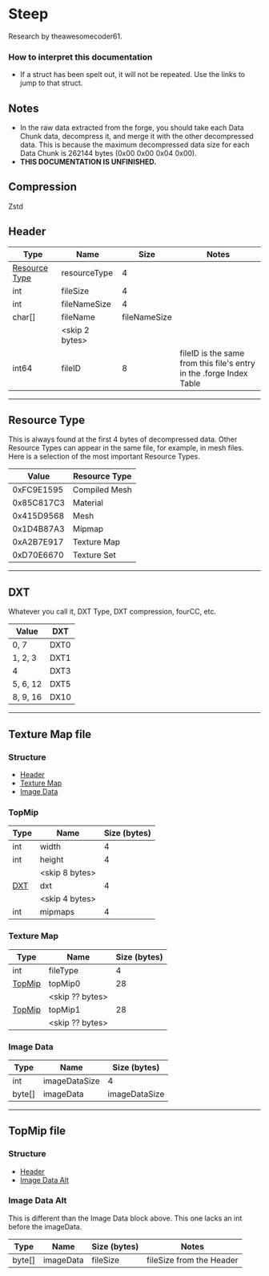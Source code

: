 # Steep
Research by theawesomecoder61.

### How to interpret this documentation
- If a struct has been spelt out, it will not be repeated. Use the links to jump to that struct.

## Notes
- In the raw data extracted from the forge, you should take each Data Chunk data, decompress it, and merge it with the other decompressed data. This is because the maximum decompressed data size for each Data Chunk is 262144 bytes (0x00 0x00 0x04 0x00).
- **THIS DOCUMENTATION IS UNFINISHED.**

## Compression
Zstd

## Header
|  Type  |      Name      |     Size     | Notes |
|--------|----------------|--------------|-------|
| [Resource Type](#resource-type)    | resourceType   | 4            |       |
| int    | fileSize       | 4            |       |
| int    | fileNameSize   | 4            |       |
| char[] | fileName       | fileNameSize |       |
|        | <skip 2 bytes> |              |       |
| int64  | fileID         | 8            | fileID is the same from this file's entry in the .forge Index Table |

---

## Resource Type
This is always found at the first 4 bytes of decompressed data. Other Resource Types can appear in the same file, for example, in mesh files. Here is a selection of the most important Resource Types.

|   Value    | Resource Type |
|------------|---------------|
| 0xFC9E1595 | Compiled Mesh |
| 0x85C817C3 | Material      |
| 0x415D9568 | Mesh          |
| 0x1D4B87A3 | Mipmap        |
| 0xA2B7E917 | Texture Map   |
| 0xD70E6670 | Texture Set   |

---

## DXT
Whatever you call it, DXT Type, DXT compression, fourCC, etc.

|  Value   |  DXT |
|----------|------|
|     0, 7 | DXT0 |
|  1, 2, 3 | DXT1 |
|        4 | DXT3 |
| 5, 6, 12 | DXT5 |
| 8, 9, 16 | DX10 |

---

## Texture Map file
### Structure
- [Header](#header)
- [Texture Map](#texture-map)
- [Image Data](#image-data)

### TopMip
| Type |      Name      | Size (bytes) |
|------|----------------|--------------|
| int  | width          |            4 |
| int  | height         |            4 |
|      | <skip 8 bytes> |              |
| [DXT](#dxt) | dxt |                4 |
|      | <skip 4 bytes> |              |
| int  | mipmaps        |            4 |

### Texture Map
|  Type  |      Name       | Size (bytes) |
|--------|-----------------|--------------|
| int    | fileType        | 4            |
| [TopMip](#topmip) | topMip0 | 28        |
|        | <skip ?? bytes> |              |
| [TopMip](#topmip) | topMip1 | 28        |
|        | <skip ?? bytes> |              |

### Image Data
|  Type  |      Name       | Size (bytes)  |
|--------|-----------------|---------------|
| int    | imageDataSize   | 4             |
| byte[] | imageData       | imageDataSize |

---

## TopMip file
### Structure
- [Header](#header)
- [Image Data Alt](#image-data-alt)

### Image Data Alt
This is different than the Image Data block above. This one lacks an int before the imageData.

|  Type  |      Name       | Size (bytes) | Notes |
|--------|-----------------|--------------|-------|
| byte[] | imageData       | fileSize | fileSize from the Header |
